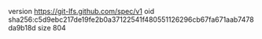version https://git-lfs.github.com/spec/v1
oid sha256:c5d9ebc217de19fe2b0a37122541f480551126296cb67fa671aab7478da9b18d
size 804
